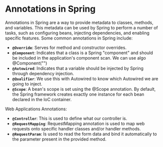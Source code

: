 # Annotations in Spring

Annotations in Spring are a way to provide metadata to classes, methods, and variables. This metadata can be used by Spring to perform a number of tasks, such as configuring beans, injecting dependencies, and enabling specific features. Some common annotations in Spring include:

- **`@Override`**: Serves for method and constructor overrides.
- **`@Component`**: Indicates that a class is a Spring "component" and should be included in the application's component scan. We can use algo @Component("")
- **`@Autowired`**: Indicates that a variable should be injected by Spring through dependency injection.
- **`@Qualifier`**: We use this with Autowired to know which Autowired we are going to inject.
- **`@Scope`**: A bean's scope is set using the @Scope annotation. By default, the Spring framework creates exactly one instance for each bean declared in the IoC container.

Web Applications Annotations:

- **`@Controller`**: This is used to define what our controller is.
- **`@RequestMapping`**: RequestMapping annotation is used to map web requests onto specific handler classes and/or handler methods.
- **`@RequestParam`**: Is used to read the form data and bind it automatically to the parameter present in the provided method.

